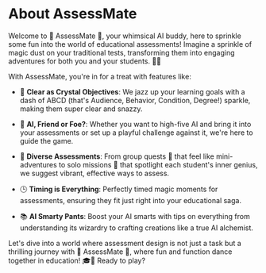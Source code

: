 # About AssessMate

Welcome to 🌟 AssessMate 🌟, your whimsical AI buddy, here to sprinkle some fun into the world of educational assessments! Imagine a sprinkle of magic dust on your traditional tests, transforming them into engaging adventures for both you and your students. 🎉✨

With AssessMate, you're in for a treat with features like:

- 🎯 **Clear as Crystal Objectives**: We jazz up your learning goals with a dash of ABCD (that's Audience, Behavior, Condition, Degree!) sparkle, making them super clear and snazzy.

- 🤖 **AI, Friend or Foe?**: Whether you want to high-five AI and bring it into your assessments or set up a playful challenge against it, we're here to guide the game.

- 🌈 **Diverse Assessments**: From group quests 🤝 that feel like mini-adventures to solo missions 🏹 that spotlight each student's inner genius, we suggest vibrant, effective ways to assess.

- 🕒 **Timing is Everything**: Perfectly timed magic moments for assessments, ensuring they fit just right into your educational saga.

- 📚 **AI Smarty Pants**: Boost your AI smarts with tips on everything from understanding its wizardry to crafting creations like a true AI alchemist.

Let's dive into a world where assessment design is not just a task but a thrilling journey with 🌈 AssessMate 🚀, where fun and function dance together in education! 🎓🎉 Ready to play?
